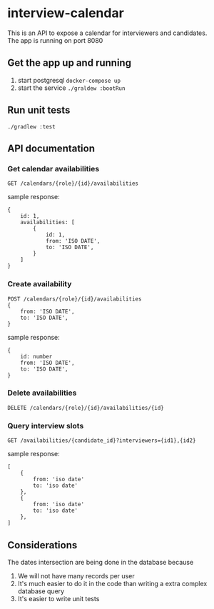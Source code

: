 # interview-calendar
This is an API to expose a calendar for interviewers and candidates.
<br/>
The app is running on port 8080

## Get the app up and running
1. start postgresql
`docker-compose up`
2. start the service
`./graldew :bootRun`

## Run unit tests
`./gradlew :test`

## API documentation

### Get calendar availabilities
```
GET /calendars/{role}/{id}/availabilities
```

sample response:
```
{
    id: 1,
    availabilities: [
        {
            id: 1,
            from: 'ISO DATE',
            to: 'ISO DATE',
        }
    ]
}
```

### Create availability
```
POST /calendars/{role}/{id}/availabilities
{
    from: 'ISO DATE',
    to: 'ISO DATE',
}
```
sample response:
```
{
    id: number
    from: 'ISO DATE',
    to: 'ISO DATE',
}
```

### Delete availabilities
```
DELETE /calendars/{role}/{id}/availabilities/{id}
```

### Query interview slots
```
GET /availabilities/{candidate_id}?interviewers={id1},{id2}
```
sample response:
```
[
    {
        from: 'iso date'
        to: 'iso date'
    },
    {
        from: 'iso date'
        to: 'iso date'
    },
]
```

## Considerations

The dates intersection are being done in the database because
1. We will not have many records per user
2. It's much easier to do it in the code than writing a extra complex database query
3. It's easier to write unit tests
